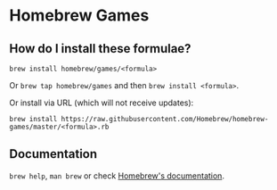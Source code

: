 # Homebrew Games
## How do I install these formulae?
`brew install homebrew/games/<formula>`

Or `brew tap homebrew/games` and then `brew install <formula>`.

Or install via URL (which will not receive updates):

```
brew install https://raw.githubusercontent.com/Homebrew/homebrew-games/master/<formula>.rb
```

## Documentation
`brew help`, `man brew` or check [Homebrew's documentation](https://github.com/Homebrew/brew/tree/master/docs/#readme).
